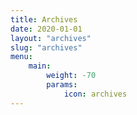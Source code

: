 ```yaml
---
title: Archives
date: 2020-01-01
layout: "archives"
slug: "archives"
menu:
    main:
        weight: -70
        params: 
            icon: archives
---
```

